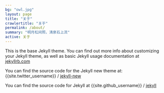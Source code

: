 ```yaml
---
bg: "owl.jpg"
layout: page
title: "关于"
crawlertitle: "关于"
permalink: /about/
summary: "明月松间照，清泉石上流"
active: 关于
---
```


This is the base Jekyll theme. You can find out more info about customizing your Jekyll theme, as well as basic Jekyll usage documentation at [jekyllrb.com](http://jekyllrb.com/)

You can find the source code for the Jekyll new theme at:
{{site.twitter_username}} /
[jekyll-new](https://github.com/jglovier/jekyll-new)

You can find the source code for Jekyll at
{{site.github_username}} /
[jekyll](https://github.com/jekyll/jekyll)
